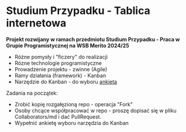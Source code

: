 # Studium Przypadku - Tablica internetowa

**Projekt rozwijany w ramach przedmiotu Studium Przypadku - Praca w Grupie Programistycznej na WSB Merito 2024/25**
- Różne pomysły i "ficzery" do realizacji
- Rózne technologie programistyczne
- Prowadzenie projektu - zwinne (Agile)
- Ramy działania (framework) - Kanban
- Narzędzie do Kanban - do wyboru [ankieta](https://forms.office.com/e/YqXwnX9ekq)

Zadania na początek:
- Zrobić kopię rozgałęzioną repo - operacja "Fork"
- Osoby chcące współpracować w repo - proszę dopisać się w pliku Collaborators/md i dać PullRequest.
- Wypełnić ankietę wyboru narzędzia do Kanban
